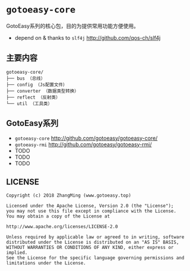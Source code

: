 # `gotoeasy-core`
GotoEasy系列的核心包，目的为提供常用功能方便使用。

- depend on & thanks to `slf4j` http://github.com/qos-ch/slf4j

## 主要内容
```
gotoeasy-core/
├── bus （总线）
├── config （Js配置文件）
├── converter （数据类型转换）
├── reflect （反射类）
└── util （工具类）
```

## GotoEasy系列
- `gotoeasy-core` http://github.com/gotoeasy/gotoeasy-core/
- `gotoeasy-rmi` http://github.com/gotoeasy/gotoeasy-rmi/
- TODO
- TODO
- TODO

## LICENSE

    Copyright (c) 2018 ZhangMing (www.gotoeasy.top)

    Licensed under the Apache License, Version 2.0 (the "License");
    you may not use this file except in compliance with the License.
    You may obtain a copy of the License at

    http://www.apache.org/licenses/LICENSE-2.0

    Unless required by applicable law or agreed to in writing, software
    distributed under the License is distributed on an "AS IS" BASIS,
    WITHOUT WARRANTIES OR CONDITIONS OF ANY KIND, either express or implied.
    See the License for the specific language governing permissions and
    limitations under the License.

